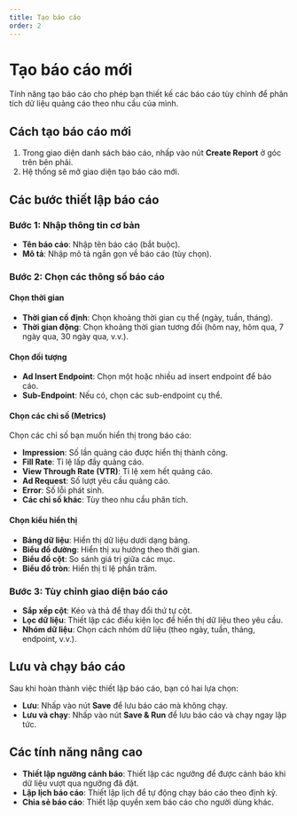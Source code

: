 ```yaml
---
title: Tạo báo cáo
order: 2
---
```


# Tạo báo cáo mới

Tính năng tạo báo cáo cho phép bạn thiết kế các báo cáo tùy chỉnh để phân tích dữ liệu quảng cáo theo nhu cầu của mình.

## Cách tạo báo cáo mới

1. Trong giao diện danh sách báo cáo, nhấp vào nút **Create Report** ở góc trên bên phải.
2. Hệ thống sẽ mở giao diện tạo báo cáo mới.

## Các bước thiết lập báo cáo

### Bước 1: Nhập thông tin cơ bản

- **Tên báo cáo**: Nhập tên báo cáo (bắt buộc).
- **Mô tả**: Nhập mô tả ngắn gọn về báo cáo (tùy chọn).

### Bước 2: Chọn các thông số báo cáo

#### Chọn thời gian

- **Thời gian cố định**: Chọn khoảng thời gian cụ thể (ngày, tuần, tháng).
- **Thời gian động**: Chọn khoảng thời gian tương đối (hôm nay, hôm qua, 7 ngày qua, 30 ngày qua, v.v.).

#### Chọn đối tượng

- **Ad Insert Endpoint**: Chọn một hoặc nhiều ad insert endpoint để báo cáo.
- **Sub-Endpoint**: Nếu có, chọn các sub-endpoint cụ thể.

#### Chọn các chỉ số (Metrics)

Chọn các chỉ số bạn muốn hiển thị trong báo cáo:

- **Impression**: Số lần quảng cáo được hiển thị thành công.
- **Fill Rate**: Tỉ lệ lấp đầy quảng cáo.
- **View Through Rate (VTR)**: Tỉ lệ xem hết quảng cáo.
- **Ad Request**: Số lượt yêu cầu quảng cáo.
- **Error**: Số lỗi phát sinh.
- **Các chỉ số khác**: Tùy theo nhu cầu phân tích.

#### Chọn kiểu hiển thị

- **Bảng dữ liệu**: Hiển thị dữ liệu dưới dạng bảng.
- **Biểu đồ đường**: Hiển thị xu hướng theo thời gian.
- **Biểu đồ cột**: So sánh giá trị giữa các mục.
- **Biểu đồ tròn**: Hiển thị tỉ lệ phần trăm.

### Bước 3: Tùy chỉnh giao diện báo cáo

- **Sắp xếp cột**: Kéo và thả để thay đổi thứ tự cột.
- **Lọc dữ liệu**: Thiết lập các điều kiện lọc để hiển thị dữ liệu theo yêu cầu.
- **Nhóm dữ liệu**: Chọn cách nhóm dữ liệu (theo ngày, tuần, tháng, endpoint, v.v.).

## Lưu và chạy báo cáo

Sau khi hoàn thành việc thiết lập báo cáo, bạn có hai lựa chọn:

- **Lưu**: Nhấp vào nút **Save** để lưu báo cáo mà không chạy.
- **Lưu và chạy**: Nhấp vào nút **Save & Run** để lưu báo cáo và chạy ngay lập tức.

## Các tính năng nâng cao

- **Thiết lập ngưỡng cảnh báo**: Thiết lập các ngưỡng để được cảnh báo khi dữ liệu vượt qua ngưỡng đã đặt.
- **Lập lịch báo cáo**: Thiết lập lịch để tự động chạy báo cáo theo định kỳ.
- **Chia sẻ báo cáo**: Thiết lập quyền xem báo cáo cho người dùng khác. 
